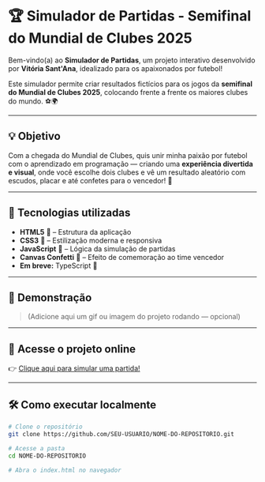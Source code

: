 # 🏆 Simulador de Partidas - Semifinal do Mundial de Clubes 2025

Bem-vindo(a) ao **Simulador de Partidas**, um projeto interativo desenvolvido por **Vitória Sant'Ana**, idealizado para os apaixonados por futebol!

Este simulador permite criar resultados fictícios para os jogos da **semifinal do Mundial de Clubes 2025**, colocando frente a frente os maiores clubes do mundo. ⚽🌍

---

## 💡 Objetivo

Com a chegada do Mundial de Clubes, quis unir minha paixão por futebol com o aprendizado em programação — criando uma **experiência divertida e visual**, onde você escolhe dois clubes e vê um resultado aleatório com escudos, placar e até confetes para o vencedor! 🎉

---

## 🚀 Tecnologias utilizadas

- **HTML5** 🧱 – Estrutura da aplicação  
- **CSS3** 🎨 – Estilização moderna e responsiva  
- **JavaScript** 🧠 – Lógica da simulação de partidas  
- **Canvas Confetti** 🎊 – Efeito de comemoração ao time vencedor  
- **Em breve:** TypeScript 💙

---

## 📸 Demonstração

> (Adicione aqui um gif ou imagem do projeto rodando — opcional)

---

## 🔗 Acesse o projeto online

👉 [Clique aqui para simular uma partida!](https://SEU-USUARIO.github.io/NOME-DO-REPOSITORIO/)

---

## 🛠️ Como executar localmente

```bash
# Clone o repositório
git clone https://github.com/SEU-USUARIO/NOME-DO-REPOSITORIO.git

# Acesse a pasta
cd NOME-DO-REPOSITORIO

# Abra o index.html no navegador
